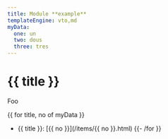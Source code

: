 ```yaml
---
title: Module **example**
templateEngine: vto,md
myData:
  one: un
  two: dous
  three: tres
---
```

<!-- deno-fmt-ignore-file -->
# {{ title }}

Foo

{{ for title, no of myData }}
- {{ title }}: [{{ no }}](/items/{{ no }}.html)
{{- /for }}
